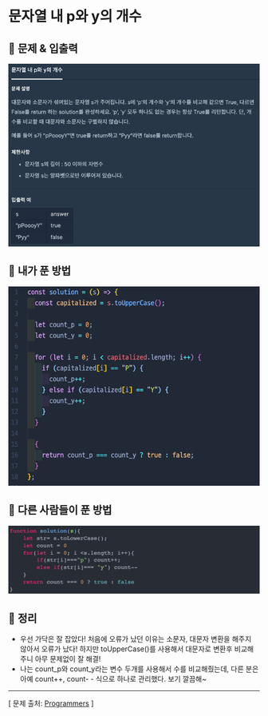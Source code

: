 # 문자열 내 p와 y의 개수

## 📍 문제 & 입출력

<img src="./Images/1.png"/>

## 📍 내가 푼 방법

<img src="./Images/2.png"/>

## 📍 다른 사람들이 푼 방법

<img src="./Images/3.png"/>

## 📍 정리

- 우선 가닥은 잘 잡았다! 처음에 오류가 났던 이유는 소문자, 대문자 변환을 해주지 않아서 오류가 났다! 하지만 toUpperCase()를 사용해서 대문자로 변환후 비교해주니 아무 문제없이 잘 해결!
- 나는 count_p와 count_y라는 변수 두개를 사용해서 수를 비교해줬는데,
  다른 분은 아예 count++, count- - 식으로 하나로 관리했다. 보기 깔끔해~

---

[ 문제 출처: [Programmers](https://programmers.co.kr/) ]
